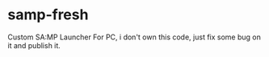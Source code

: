 # samp-fresh
Custom SA:MP Launcher For PC, i don't own this code, just fix some bug on it and publish it.
